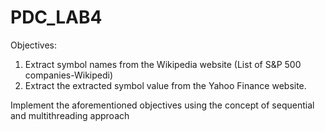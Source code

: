 # PDC_LAB4
Objectives:
1. Extract symbol names from the Wikipedia website (List of S&P 500 companies-Wikipedi)
2. Extract the extracted symbol value from the Yahoo Finance website.


Implement the aforementioned objectives using the concept of sequential and multithreading approach
